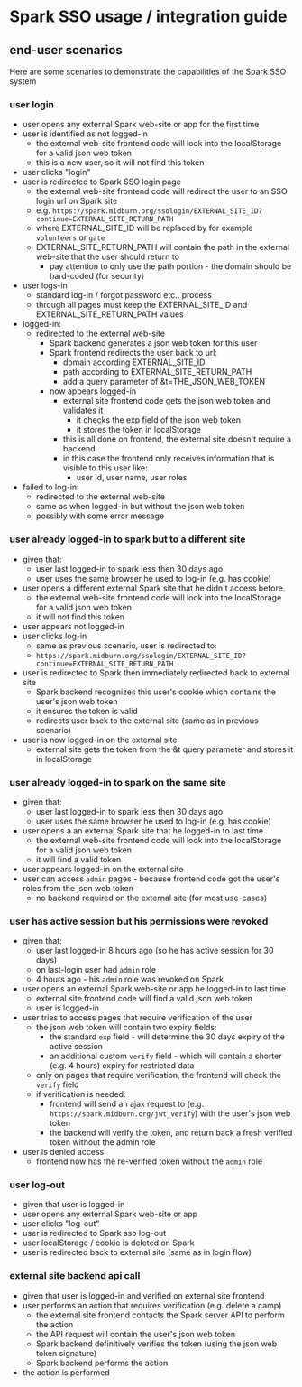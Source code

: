 # Spark SSO usage / integration guide

## end-user scenarios

Here are some scenarios to demonstrate the capabilities of the Spark SSO system

### user login
* user opens any external Spark web-site or app for the first time
* user is identified as not logged-in
  * the external web-site frontend code will look into the localStorage for a valid json web token
  * this is a new user, so it will not find this token
* user clicks "login"
* user is redirected to Spark SSO login page
  * the external web-site frontend code will redirect the user to an SSO login url on Spark site
  * e.g. `https://spark.midburn.org/ssologin/EXTERNAL_SITE_ID?continue=EXTERNAL_SITE_RETURN_PATH`
  * where EXTERNAL_SITE_ID will be replaced by for example `volunteers` or `gate`
  * EXTERNAL_SITE_RETURN_PATH will contain the path in the external web-site that the user should return to
    * pay attention to only use the path portion - the domain should be hard-coded (for security)
* user logs-in
  * standard log-in / forgot password etc.. process
  * through all pages must keep the EXTERNAL_SITE_ID and EXTERNAL_SITE_RETURN_PATH values
* logged-in: 
  * redirected to the external web-site
    * Spark backend generates a json web token for this user
    * Spark frontend redirects the user back to url:
      * domain according EXTERNAL_SITE_ID
      * path according to EXTERNAL_SITE_RETURN_PATH
      * add a query parameter of &t=THE_JSON_WEB_TOKEN
    * now appears logged-in
      * external site frontend code gets the json web token and validates it
        * it checks the exp field of the json web token
        * it stores the token in localStorage
      * this is all done on frontend, the external site doesn't require a backend
      * in this case the frontend only receives information that is visible to this user like:
        * user id, user name, user roles
* failed to log-in:
  * redirected to the external web-site
  * same as when logged-in but without the json web token
  * possibly with some error message

### user already logged-in to spark but to a different site
* given that:
  * user last logged-in to spark less then 30 days ago
  * user uses the same browser he used to log-in (e.g. has cookie)
* user opens a different external Spark site that he didn't access before
  * the external web-site frontend code will look into the localStorage for a valid json web token
  * it will not find this token
* user appears not logged-in
* user clicks log-in
  * same as previous scenario, user is redirected to:
  * `https://spark.midburn.org/ssologin/EXTERNAL_SITE_ID?continue=EXTERNAL_SITE_RETURN_PATH`
* user is redirected to Spark then immediately redirected back to external site
  * Spark backend recognizes this user's cookie which contains the user's json web token
  * it ensures the token is valid
  * redirects user back to the external site (same as in previous scenario)
* user is now logged-in on the external site
  * external site gets the token from the &t query parameter and stores it in localStorage

### user already logged-in to spark on the same site
* given that:
  * user last logged-in to spark less then 30 days ago
  * user uses the same browser he used to log-in (e.g. has cookie)
* user opens a an external Spark site that he logged-in to last time
  * the external web-site frontend code will look into the localStorage for a valid json web token
  * it will find a valid token
* user appears logged-in on the external site
* user can access `admin` pages - because frontend code got the user's roles from the json web token
  * no backend required on the external site (for most use-cases)

### user has active session but his permissions were revoked
* given that:
  * user last logged-in 8 hours ago (so he has active session for 30 days)
  * on last-login user had `admin` role
  * 4 hours ago - his `admin` role was revoked on Spark
* user opens an external Spark web-site or app he logged-in to last time
  * external site frontend code will find a valid json web token
  * user is logged-in
* user tries to access pages that require verification of the user
  * the json web token will contain two expiry fields:
    * the standard `exp` field - will determine the 30 days expiry of the active session
    * an additional custom `verify` field - which will contain a shorter (e.g. 4 hours) expiry for restricted data
  * only on pages that require verification, the frontend will check the `verify` field
  * if verification is needed:
    * frontend will send an ajax request to (e.g. `https://spark.midburn.org/jwt_verify`) with the user's json web token
    * the backend will verify the token, and return back a fresh verified token without the admin role
* user is denied access
  * frontend now has the re-verified token without the `admin` role

### user log-out
* given that user is logged-in
* user opens any external Spark web-site or app
* user clicks "log-out"
* user is redirected to Spark sso log-out
* user localStorage / cookie is deleted on Spark
* user is redirected back to external site (same as in login flow)

### external site backend api call
* given that user is logged-in and verified on external site frontend
* user performs an action that requires verification (e.g. delete a camp)
  * the external site frontend contacts the Spark server API to perform the action
  * the API request will contain the user's json web token
  * Spark backend definitively verifies the token (using the json web token signature)
  * Spark backend performs the action
* the action is performed
